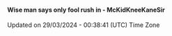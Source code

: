 #### Wise man says only fool rush in - McKidKneeKaneSir
Updated on 29/03/2024 - 00:38:41 (UTC) Time Zone

